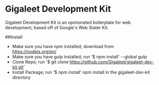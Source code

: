 # Gigaleet Development Kit
Gigaleet Development Kit is an opinionated boilerplate for web development; based off of Google's Web Stater Kit.


##Install
- Make sure you have npm installed; download from https://nodejs.org/en/
- Make sure you have gulp installed; run '$ npm install' --global gulp
- Clone Repo; run '$ git clone https://github.com/Gigaleet/gigaleet-dev-kit.git'
- Install Package; run '$ npm install' npm install in the gigaleet-dev-kit directory